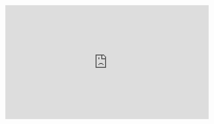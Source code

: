 <iframe width="640" height="360" src="https://youtu.be/JJA03wbHOI0" frameborder="0" gesture="media" allowfullscreen=""></iframe>
